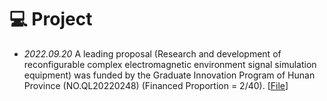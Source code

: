 # 💻 Project
- *2022.09.20* A leading proposal (Research and development of reconfigurable complex electromagnetic environment signal simulation equipment) was funded by the Graduate Innovation Program of Hunan Province (NO.QL20220248) (Financed Proportion = 2/40). [<a target="_blank" href="./images/Project_2022_1.pdf" >File</a>]